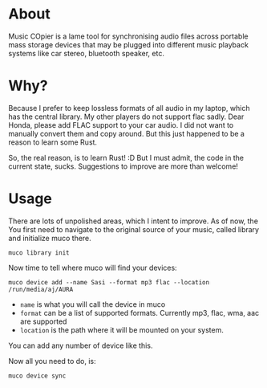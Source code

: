 # About

Music COpier is a lame tool for synchronising audio files across portable mass storage devices that may be plugged into different music playback systems like car stereo, bluetooth speaker, etc.

# Why?

Because I prefer to keep lossless formats of all audio in my laptop, which has the central library. My other players do not support flac sadly. Dear Honda, please add FLAC support to your car audio. I did not want to manually convert them and copy around. But this just happened to be a reason to learn some Rust.

So, the real reason, is to learn Rust! :D But I must admit, the code in the current state, sucks. Suggestions to improve are more than welcome!

# Usage

There are lots of unpolished areas, which I intent to improve. As of now, the
You first need to navigate to the original source of your music, called library
and initialize muco there.

```
muco library init
```

Now time to tell where muco will find your devices: 
```
muco device add --name Sasi --format mp3 flac --location /run/media/aj/AURA
```

* `name` is what you will call the device in muco
* `format` can be a list of supported formats. Currently mp3, flac, wma, aac are supported
* `location` is the path where it will be mounted on your system.

You can add any number of device like this.

Now all you need to do, is:
```
muco device sync
```

